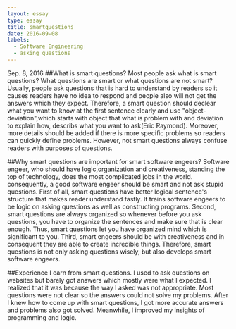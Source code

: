```yaml
---
layout: essay
type: essay
title: smartquestions
date: 2016-09-08
labels:
  - Software Engineering
  - asking questions
---
```


Sep. 8, 2016
##What is smart questions?
Most people ask what is smart questions? What questions are smart or what questions are not smart?  Usually, people ask questions that is hard to understand by readers so it causes readers have no idea to respond and people also will not get the answers which they expect.  Therefore, a smart question should declear what you want to know at the first sentence clearly and use "object-deviation",which starts with object that what is problem with and deviation to explain how, describs what you want to ask(Eric Raymond).  Moreover, more details should be added if there is more specific problems so readers can quickly define problems.  However, not smart questions always confuse readers with purposes of questions. 

##Why smart questions are important for smart software engeers?
Software engeer, who should have logic,organization and creativeness, standing the top of technology, does the most complicated jobs in the world.  consequently, a good software engeer should be smart and not ask stupid questions.  First of all, smart questions have better logical sentence's structure that makes reader understand fastly.  It trains software engeers to be logic on asking questions as well as constructing programs.  Second, smart questions are always organized so whenever before you ask questions, you have to organize the sentences and make sure that is clear enough.  Thus, smart questions let you have organized mind which is significant to you.  Third, smart engeers should be with creativeness and in consequent they are able to create incredible things.  Therefore, smart questions is not only asking questions wisely, but also develops smart software engeers.

##Experience I earn from smart questions.
I used to ask questions on websites but barely got answers which mostly were what I expected.  I realized that it was because the way I asked was not appropriate.  Most questions were not clear so the answers could not solve my problems.  After I knew how to come up with smart questions, I got more accurate answers and problems also got solved.  Meanwhile, I improved my insights of programming and logic.  
